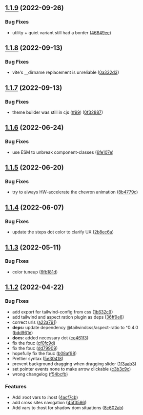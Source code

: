 ## [1.1.9](https://github.com/fabric-ds/css/compare/v1.1.8...v1.1.9) (2022-09-26)


### Bug Fixes

* utility + quiet variant still had a border ([46849ee](https://github.com/fabric-ds/css/commit/46849eecd51bb7ff3da8a28479497055a6b351cf))

## [1.1.8](https://github.com/fabric-ds/css/compare/v1.1.7...v1.1.8) (2022-09-13)


### Bug Fixes

* vite's __dirname replacement is unreliable ([0a332d3](https://github.com/fabric-ds/css/commit/0a332d3935063510169f5ebf6ed195a5fc0357f3))

## [1.1.7](https://github.com/fabric-ds/css/compare/v1.1.6...v1.1.7) (2022-09-13)


### Bug Fixes

* theme builder was still in cjs ([#99](https://github.com/fabric-ds/css/issues/99)) ([0f32887](https://github.com/fabric-ds/css/commit/0f32887ec050f179fd3c12c97392028210bf2294))

## [1.1.6](https://github.com/fabric-ds/css/compare/v1.1.5...v1.1.6) (2022-06-24)


### Bug Fixes

* use ESM to unbreak component-classes ([6fe107e](https://github.com/fabric-ds/css/commit/6fe107e4ff7cbb0ac1233e8fe4f26883e2404322))

## [1.1.5](https://github.com/fabric-ds/css/compare/v1.1.4...v1.1.5) (2022-06-20)


### Bug Fixes

* try to always HW-accelerate the chevron animation ([8b4779c](https://github.com/fabric-ds/css/commit/8b4779c2b427ce67c42b28c155f7c002677ff4cb))

## [1.1.4](https://github.com/fabric-ds/css/compare/v1.1.3...v1.1.4) (2022-06-07)


### Bug Fixes

* update the steps dot color to clarify UX ([2b8ec6a](https://github.com/fabric-ds/css/commit/2b8ec6abb77b1e2a93565f6a69d569395c1e52c5))

## [1.1.3](https://github.com/fabric-ds/css/compare/v1.1.2...v1.1.3) (2022-05-11)


### Bug Fixes

* color tuneup ([6fb181d](https://github.com/fabric-ds/css/commit/6fb181dbf18420775edb9cc6bbcabdcbcfb1d800))

## [1.1.2](https://github.com/fabric-ds/css/compare/v1.1.1...v1.1.2) (2022-04-22)

### Bug Fixes

-   add export for tailwind-config from css
    ([1b632c9](https://github.com/fabric-ds/css/commit/1b632c9c15a570cae9bd265ec00240d304c882b8))
-   add tailwind and aspect ration plugin as deps
    ([36ff9e8](https://github.com/fabric-ds/css/commit/36ff9e84eb96508e198c23a19f48896596d41507))
-   correct urls ([a22a791](https://github.com/fabric-ds/css/commit/a22a791cd815222c6f09b008d194fad367b0c46d))
-   **deps:** update dependency @tailwindcss/aspect-ratio to ^0.4.0
    ([bdd961e](https://github.com/fabric-ds/css/commit/bdd961e52f3e89e0ded00500e42592cf43f1e647))
-   **docs:** added necessary dot
    ([ce461f3](https://github.com/fabric-ds/css/commit/ce461f38f8114064706b47b0b14cce5428540cbf))
-   fix the fouc ([cf0fc9d](https://github.com/fabric-ds/css/commit/cf0fc9d6abcc89c135508ab9151f66929ae9043a))
-   fix the fouc ([dd79909](https://github.com/fabric-ds/css/commit/dd7990940dc64f718f91bdd950b9a564e4e85f19))
-   hopefully fix the fouc
    ([b08af98](https://github.com/fabric-ds/css/commit/b08af98606aa8f2624cbaed6363c5ea7efbb8f02))
-   Prettier syntax
    ([5e30418](https://github.com/fabric-ds/css/commit/5e304188873fe3fe101dd66a24debc4d7874b95a))
-   prevent background dragging when dragging slider
    ([1f3aab3](https://github.com/fabric-ds/css/commit/1f3aab3baabc6ae1336f333092b719270a5c67c7))
-   set pointer events none to make arrow clickable
    ([c3b3c9c](https://github.com/fabric-ds/css/commit/c3b3c9caf333ebdb34dcd3cca80052a26e5b6504))
-   wrong changelog
    ([f54bcfb](https://github.com/fabric-ds/css/commit/f54bcfbc7e18da822932c00b71e0aed5e58e5ccb))

### Features

-   Add :root vars to :host
    ([4acf7cb](https://github.com/fabric-ds/css/commit/4acf7cb44c15bafcec0bebd204af8a18775f796d))
-   add cross sites navigation
    ([45f3586](https://github.com/fabric-ds/css/commit/45f358664753c439c37e66dde3510ded8abbe4ef))
-   Add vars to :host for shadow dom situations
    ([8c602ab](https://github.com/fabric-ds/css/commit/8c602ab288cff631e7f1eb424ed5f9fdc1220f5d))
